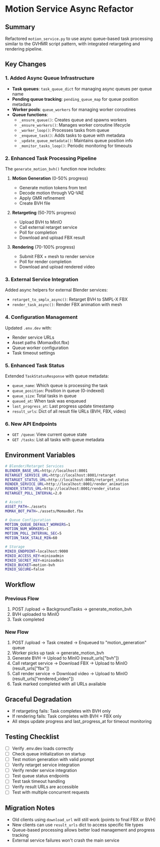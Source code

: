 # Motion Service Async Refactor

## Summary
Refactored `motion_service.py` to use async queue-based task processing similar to the GVHMR script pattern, with integrated retargeting and rendering pipeline.

## Key Changes

### 1. Added Async Queue Infrastructure
- **Task queues**: `task_queue_dict` for managing async queues per queue name
- **Pending queue tracking**: `pending_queue_map` for queue position metadata
- **Worker pools**: `queue_workers` for managing worker coroutines
- **Queue functions**:
  - `_ensure_queue()`: Creates queue and spawns workers
  - `_ensure_workers()`: Manages worker coroutine lifecycle
  - `_worker_loop()`: Processes tasks from queue
  - `_enqueue_task()`: Adds tasks to queue with metadata
  - `_update_queue_metadata()`: Maintains queue position info
  - `_monitor_tasks_loop()`: Periodic monitoring for timeouts

### 2. Enhanced Task Processing Pipeline
The `generate_motion_bvh()` function now includes:
1. **Motion Generation** (0-50% progress)
   - Generate motion tokens from text
   - Decode motion through VQ-VAE
   - Apply GMR refinement
   - Create BVH file

2. **Retargeting** (50-70% progress)
   - Upload BVH to MinIO
   - Call external retarget service
   - Poll for completion
   - Download and upload FBX result

3. **Rendering** (70-100% progress)
   - Submit FBX + mesh to render service
   - Poll for render completion
   - Download and upload rendered video

### 3. External Service Integration
Added async helpers for external Blender services:
- `retarget_to_smplx_async()`: Retarget BVH to SMPL-X FBX
- `render_task_async()`: Render FBX animation with mesh

### 4. Configuration Management
Updated `.env.dev` with:
- Render service URLs
- Asset paths (MomaxBot.fbx)
- Queue worker configuration
- Task timeout settings

### 5. Enhanced Task Status
Extended `TaskStatusResponse` with queue metadata:
- `queue_name`: Which queue is processing the task
- `queue_position`: Position in queue (0-indexed)
- `queue_size`: Total tasks in queue
- `queued_at`: When task was enqueued
- `last_progress_at`: Last progress update timestamp
- `result_urls`: Dict of all result file URLs (BVH, FBX, video)

### 6. New API Endpoints
- `GET /queue`: View current queue state
- `GET /tasks`: List all tasks with queue metadata

## Environment Variables

```bash
# Blender/Retarget Services
BLENDER_BASE_URL=http://localhost:8001
RETARGET_SERVICE_URL=http://localhost:8001/retarget
RETARGET_STATUS_URL=http://localhost:8001/retarget_status
RENDER_SERVICE_URL=http://localhost:8001/render_animation
RENDER_STATUS_URL=http://localhost:8001/render_status
RETARGET_POLL_INTERVAL=2.0

# Assets
ASSET_PATH=./assets
MOMAX_BOT_PATH=./assets/MomaxBot.fbx

# Queue Configuration
MOTION_QUEUE_DEFAULT_WORKERS=1
MOTION_NUM_WORKERS=1
MOTION_POLL_INTERVAL_SEC=5
MOTION_TASK_STALE_MIN=60

# Storage
MINIO_ENDPOINT=localhost:9000
MINIO_ACCESS_KEY=minioadmin
MINIO_SECRET_KEY=minioadmin
MINIO_BUCKET=motion-bvh
MINIO_SECURE=false
```

## Workflow

### Previous Flow
1. POST /upload → BackgroundTasks → generate_motion_bvh
2. BVH uploaded to MinIO
3. Task completed

### New Flow
1. POST /upload → Task created → Enqueued to "motion_generation" queue
2. Worker picks up task → generate_motion_bvh
3. Generate BVH → Upload to MinIO (result_urls["bvh"])
4. Call retarget service → Download FBX → Upload to MinIO (result_urls["fbx"])
5. Call render service → Download video → Upload to MinIO (result_urls["rendered_video"])
6. Task marked completed with all URLs available

## Graceful Degradation
- If retargeting fails: Task completes with BVH only
- If rendering fails: Task completes with BVH + FBX only
- All steps update progress and last_progress_at for timeout monitoring

## Testing Checklist
- [ ] Verify .env.dev loads correctly
- [ ] Check queue initialization on startup
- [ ] Test motion generation with valid prompt
- [ ] Verify retarget service integration
- [ ] Verify render service integration
- [ ] Test queue status endpoints
- [ ] Test task timeout handling
- [ ] Verify result URLs are accessible
- [ ] Test with multiple concurrent requests

## Migration Notes
- Old clients using `download_url` will still work (points to final FBX or BVH)
- New clients can use `result_urls` dict to access specific file types
- Queue-based processing allows better load management and progress tracking
- External service failures won't crash the main service
